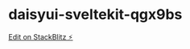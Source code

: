 # daisyui-sveltekit-qgx9bs

[Edit on StackBlitz ⚡️](https://stackblitz.com/edit/daisyui-sveltekit-qgx9bs)